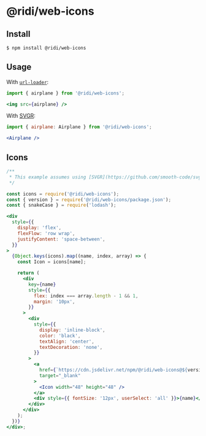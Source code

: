 # @ridi/web-icons

## Install

```bash
$ npm install @ridi/web-icons
```

## Usage

With [`url-loader`](https://www.npmjs.com/package/url-loader):
```jsx static
import { airplane } from '@ridi/web-icons';

<img src={airplane} />
```

With [SVGR](https://github.com/smooth-code/svgr):
```jsx static
import { airplane: Airplane } from '@ridi/web-icons';

<Airplane />
```

## Icons

```jsx
/**
 * This example assumes using [SVGR](https://github.com/smooth-code/svgr).
 */

const icons = require('@ridi/web-icons');
const { version } = require('@ridi/web-icons/package.json');
const { snakeCase } = require('lodash');

<div
  style={{
    display: 'flex',
    flexFlow: 'row wrap',
    justifyContent: 'space-between',
  }}
>
  {Object.keys(icons).map((name, index, array) => {
    const Icon = icons[name];

    return (
      <div
        key={name}
        style={{
          flex: index === array.length - 1 && 1,
          margin: '10px',
        }}
      >
        <div
          style={{
            display: 'inline-block',
            color: 'black',
            textAlign: 'center',
            textDecoration: 'none',
          }}
        >
          <a
            href={`https://cdn.jsdelivr.net/npm/@ridi/web-icons@${version}/svgs/${snakeCase(name)}.svg`}
            target="_blank"
          >
            <Icon width="48" height="48" />
          </a>
          <div style={{ fontSize: '12px', userSelect: 'all' }}>{name}</div>
        </div>
      </div>
    );
  })}
</div>;
```
